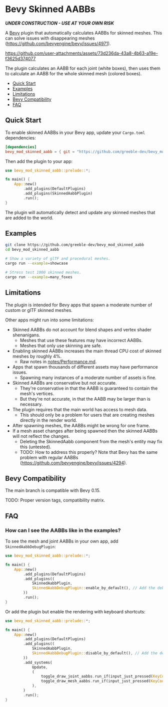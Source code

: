 # Bevy Skinned AABBs

***UNDER CONSTRUCTION - USE AT YOUR OWN RISK***

A [Bevy](https://github.com/bevyengine/bevy) plugin that automatically calculates AABBs for skinned meshes. This can solve issues with disappearing meshes (https://github.com/bevyengine/bevy/issues/4971).

https://github.com/user-attachments/assets/73d236da-43a8-4b63-a19e-f3625d374077


The plugin calculates an AABB for each joint (white boxes), then uses them to calculate an AABB for the whole skinned mesh (colored boxes).

- [Quick Start](#quick-start)
- [Examples](#examples)
- [Limitations](#limitations)
- [Bevy Compatibility](#bevy-compatibility)
- [FAQ](#faq)


## Quick Start

To enable skinned AABBs in your Bevy app, update your `Cargo.toml` dependencies:

```toml
[dependencies]
bevy_mod_skinned_aabb = { git = "https://github.com/greeble-dev/bevy_mod_skinned_aabb.git" }
```

Then add the plugin to your app:

```rust
use bevy_mod_skinned_aabb::prelude::*;

fn main() {
    App::new()
        .add_plugins(DefaultPlugins)
        .add_plugins(SkinnedAabbPlugin)
        .run();
}
```

The plugin will automatically detect and update any skinned meshes that are added to the world.

## Examples

```sh
git clone https://github.com/greeble-dev/bevy_mod_skinned_aabb
cd bevy_mod_skinned_aabb

# Show a variety of glTF and procedural meshes.
cargo run --example=showcase

# Stress test 1000 skinned meshes.
cargo run --example=many_foxes
```

## Limitations

The plugin is intended for Bevy apps that spawn a moderate number of custom or glTF skinned meshes.

Other apps might run into some limitations:

- Skinned AABBs do not account for blend shapes and vertex shader shenanigans.
    - Meshes that use these features may have incorrect AABBs.
    - Meshes that only use skinning are safe.
- Enabling skinned AABBs increases the main thread CPU cost of skinned meshes by roughly 4%. 
    - Raw notes in [notes/Performance.md](notes/Performance.md).
- Apps that spawn thousands of different assets may have performance issues.
    - Spawning many instances of a moderate number of assets is fine.
- Skinned AABBs are conservative but not accurate.
    - They're conservative in that the AABB is guaranteed to contain the mesh's vertices.
    - But they're not accurate, in that the AABB may be larger than is necessary.
- The plugin requires that the main world has access to mesh data.
    - This should only be a problem for users that are creating meshes directly in the render world.
- After spawning meshes, the AABBs might be wrong for one frame.
- If a mesh asset changes after being spawned then the skinned AABBs will not reflect the changes.
    - Deleting the SkinnedAabb component from the mesh's entity may fix this (untested).
    - TODO: How to address this properly? Note that Bevy has the same problem with regular AABBs (https://github.com/bevyengine/bevy/issues/4294).

## Bevy Compatibility

The main branch is compatible with Bevy 0.15.

TODO: Proper version tags, compatibility matrix.

## FAQ

### How can I see the AABBs like in the examples?

To see the mesh and joint AABBs in your own app, add `SkinnedAabbDebugPlugin`:

```rust
use bevy_mod_skinned_aabb::prelude::*;

fn main() {
    App::new()
        .add_plugins(DefaultPlugins)
        .add_plugins((
            SkinnedAabbPlugin,
            SkinnedAabbDebugPlugin::enable_by_default(), // Add the debug rendering plugin, enabling the rendering by default.
        ))
        .run();	
}
```

Or add the plugin but enable the rendering with keyboard shortcuts:

```rust
use bevy_mod_skinned_aabb::prelude::*;

fn main() {
    App::new()
        .add_plugins(DefaultPlugins)
        .add_plugins((
            SkinnedAabbPlugin,
            SkinnedAabbDebugPlugin::disable_by_default(), // Add the debug rendering plugin, disabling the rendering by default.
        ))
        .add_systems(
            Update,
            (
                toggle_draw_joint_aabbs.run_if(input_just_pressed(KeyCode::KeyJ)), // Press J to toggle joint AABBs.
                toggle_draw_mesh_aabbs.run_if(input_just_pressed(KeyCode::KeyM)), // Press M to toggle mesh AABBs.
            ),
        )
        .run();	
}
```

